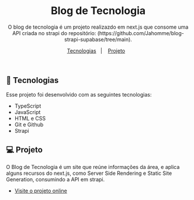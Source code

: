 <h1 align="center"> Blog de Tecnologia  </h1>

<p align="center">
O blog de tecnologia é um projeto realizazdo em next.js que consome uma API criada no strapi do repositório: (https://github.com/Jahomme/blog-strapi-supabase/tree/main).  <br/>

</p>

<p align="center">
  <a href="#-tecnologias">Tecnologias</a>&nbsp;&nbsp;&nbsp;|&nbsp;&nbsp;&nbsp;
  <a href="#-projeto">Projeto</a>&nbsp;&nbsp;&nbsp;
</p>


<br>


## 🚀 Tecnologias

Esse projeto foi desenvolvido com as seguintes tecnologias:

- TypeScript
- JavaScript
- HTML e CSS
- Git e Github
- Strapi

## 💻 Projeto

O Blog de Tecnologia é um site que reúne informações da área, e aplica alguns recursos do next.js, como Server Side Rendering e Static Site Generation, consumindo a API em strapi.

- [Visite o projeto online](https://blog-next-2ppi.vercel.app/)
